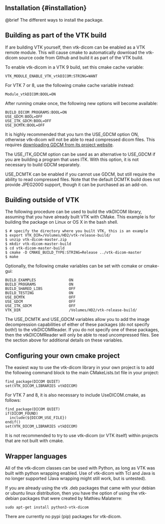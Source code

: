 ## Installation {#installation}

@brief The different ways to install the package.

## Building as part of the VTK build

If are building VTK yourself, then vtk-dicom can be enabled as a VTK
remote module.  This will cause cmake to automatically download the
vtk-dicom source code from Github and build it as part of the VTK build.

To enable vtk-dicom in a VTK 9 build, set this cmake cache variable:

    VTK_MODULE_ENABLE_VTK_vtkDICOM:STRING=WANT

For VTK 7 or 8, use the following cmake cache variable instead:

    Module_vtkDICOM:BOOL=ON

After running cmake once, the following new options will become available:

    BUILD_DICOM_PROGRAMS:BOOL=ON
    USE_GDCM:BOOL=OFF
    USE_ITK_GDCM:BOOL=OFF
    USE_DCMTK:BOOL=OFF

It is highly recommended that you turn the USE_GDCM option ON, otherwise
vtk-dicom will not be able to read compressed dicom files.  This requires
[downloading GDCM from its project website](https://sourceforge.net/projects/gdcm/).

The USE_ITK_GDCM option can be used as an alternative to USE_GDCM if you
are building a program that uses ITK.  With this option, it is not necessary
to build GDCM separately.

USE_DCMTK can be enabled if you cannot use GDCM, but still require the
ability to read compressed files.  Note that the default DCMTK build does
not provide JPEG2000 support, though it can be purchased as an add-on.

## Building outside of VTK

The following procedure can be used to build the vtkDICOM
library, assuming that you have already built VTK with CMake.
This example is for building the package on Linux or OS X in
the bash shell.

    $ # specify the directory where you built VTK, this is an example
    $ export VTK_DIR=/Volumes/HD2/vtk-release-build/
    $ unzip vtk-dicom-master.zip
    $ mkdir vtk-dicom-master-build
    $ cd vtk-dicom-master-build
    $ cmake -D CMAKE_BUILD_TYPE:STRING=Release ../vtk-dicom-master
    $ make

Optionally, the following cmake variables can
be set with ccmake or cmake-gui:

    BUILD_EXAMPLES               ON
    BUILD_PROGRAMS               ON
    BUILD_SHARED_LIBS            OFF
    BUILD_TESTING                ON
    USE_DCMTK                    OFF
    USE_GDCM                     OFF
    USE_ITK_GDCM                 OFF
    VTK_DIR                      /Volumes/HD2/vtk-release-build/

The USE_DCMTK and USE_GDCM variables
allow you to add the image decompression capabilities of either of these
packages (do not specify both!) to the vtkDICOMReader.  If you do not
specify one of these packages, then the vtkDICOMReader will only be
able to read uncompressed files.  See the section above for additional
details on these variables.

## Configuring your own cmake project

The easiest way to use the vtk-dicom library in your own project is
to add the following command block to the main CMakeLists.txt file
in your project:

    find_package(DICOM QUIET)
    set(VTK_DICOM_LIBRARIES vtkDICOM)

For VTK 7 and 8, it is also necessary to include UseDICOM.cmake, as follows:

    find_package(DICOM QUIET)
    if(DICOM_FOUND)
      include(${DICOM_USE_FILE})
    endif()
    set(VTK_DICOM_LIBRARIES vtkDICOM)

It is not recommended to try to use vtk-dicom (or VTK itself)
within projects that are not built with cmake.

## Wrapper languages

All of the vtk-dicom classes can be used with Python, as long as VTK was
built with python wrapping enabled.  Use of vtk-dicom with Tcl and Java is
no longer supported (Java wrapping might still work, but is untested).

If you are already using the vtk .deb packages that came with your
debian or ubuntu linux distribution, then you have the option of using
the vtk-debian packages that were created by Mathieu Malaterre:

    sudo apt-get install python3-vtk-dicom

There are currently no pypi (pip) packages for vtk-dicom.

